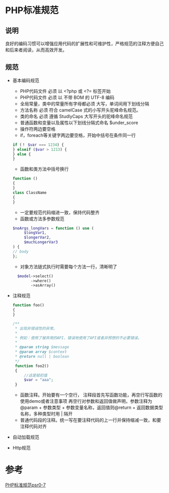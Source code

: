 # PHP标准规范 

## 说明

良好的编码习惯可以增强应用代码的扩展性和可维护性，严格规范的注释方便自己和后来者阅读，从而高效开发。

## 规范
 * 基本编码规范
   * PHP代码文件 必须 以 <?php 或 <?= 标签开始
   * PHP代码文件 必须 以 不带 BOM 的 UTF-8 编码
   * 全局常量，类中的常量所有字母都必须 大写，单词间用下划线分隔
   * 方法名称 必须 符合 camelCase 式的小写开头驼峰命名规范。
   * 类的命名 必须 遵循 StudlyCaps 大写开头的驼峰命名规范
   * 普通函数和变量以及属性以下划线分隔式命名 $under_score
   * 操作符两边要空格
   * if，foreach等关键字两边要空格，开始中括号在条件同一行   
   
   ```php
   if (！ $var === 1234) {
   } elseif ($var > 1213) {
   } else {
   }
   ```
   
   * 函数和类方法中括号换行
   
   ```php
   function () 
   {
   }
   class ClassName
   {
   }
   ```
   
   * 一定要规范代码缩进一致，保持代码整齐
   * 函数或方法多参数规范
   
   ```php
   $noArgs_longVars = function () use (
        $longVar1,
        $longerVar2,
        $muchLongerVar3
   ) {
   // body
   };
   ```
   
   * 对象方法链式执行时需要每个方法一行，清晰明了
   
   ```php
     $model->select()
           ->where()
           ->asArray()
   ```
   
 * 注释规范 
    ```php
    function foo()
    {
    }
    
    /**
     * 出现非错误性的异常。
     *
     * 例如：使用了被弃用的API、错误地使用了API或者非预想的不必要错误。
     *
     * @param string $message
     * @param array $context
     * @return null | boolean
     */
     function foo2()
     {
         //这是赋初值
         $var = "aaa";
     }   
     ```
 
    * 函数注释。开始要有一个空行， 注释段首先写函数功能，再空行写函数的使用demo或者注意事项
    再空行对参数和返回值做声明，参数注释为@param + 参数类型 + 参数变量名称，返回值则@return + 返回数据类型名称，多种类型时用 | 隔开
    * 普通代码段的注释。统一写在要注释代码的上一行并保持缩减一致，和要注释代码对齐
    
 * 自动加载规范
 * Http规范
 
 # 参考
 [PHP标准规范psr0-7](https://psr.phphub.org/)
